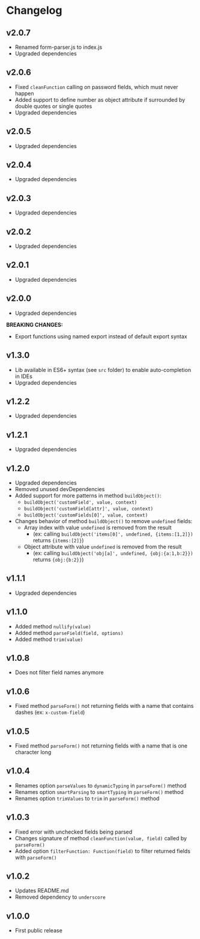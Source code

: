 # Changelog

## v2.0.7
- Renamed form-parser.js to index.js
- Upgraded dependencies

## v2.0.6
- Fixed `cleanFunction` calling on password fields, which must never happen
- Added support to define number as object attribute if surrounded by double quotes or single quotes
- Upgraded dependencies

## v2.0.5
- Upgraded dependencies

## v2.0.4
- Upgraded dependencies

## v2.0.3
- Upgraded dependencies

## v2.0.2
- Upgraded dependencies

## v2.0.1
- Upgraded dependencies

## v2.0.0
- Upgraded dependencies

**BREAKING CHANGES:**
- Export functions using named export instead of default export syntax

## v1.3.0
- Lib available in ES6+ syntax (see `src` folder) to enable auto-completion in IDEs
- Upgraded dependencies

## v1.2.2
- Upgraded dependencies

## v1.2.1
- Upgraded dependencies

## v1.2.0
- Upgraded dependencies
- Removed unused devDependencies
- Added support for more patterns in method `buildObject()`:
  - `buildObject('customField', value, context)`
  - `buildObject('customField[attr]', value, context)`
  - `buildObject('customFields[0]', value, context)`
- Changes behavior of method `buildObject()` to remove `undefined` fields:
  - Array index with value `undefined` is removed from the result
    - (ex: calling `buildObject('items[0]', undefined, {items:[1,2]})` returns `{items:[2]}`)
  - Object attribute with value `undefined` is removed from the result
    - (ex: calling `buildObject('obj[a]', undefined, {obj:{a:1,b:2}})` returns `{obj:{b:2}}`)

## v1.1.1
- Upgraded dependencies

## v1.1.0
- Added method `nullify(value)`
- Added method `parseField(field, options)`
- Added method `trim(value)`

## v1.0.8
- Does not filter field names anymore

## v1.0.6
- Fixed method `parseForm()` not returning fields with a name that contains dashes (ex: `x-custom-field`)

## v1.0.5
- Fixed method `parseForm()` not returning fields with a name that is one character long

## v1.0.4
- Renames option `parseValues` to `dynamicTyping` in `parseForm()` method
- Renames option `smartParsing` to `smartTyping` in `parseForm()` method
- Renames option `trimValues` to `trim` in `parseForm()` method

## v1.0.3
- Fixed error with unchecked fields being parsed
- Changes signature of method `cleanFunction(value, field)` called by `parseForm()`
- Added option `filterFunction: Function(field)` to filter returned fields with `parseForm()`

## v1.0.2
- Updates README.md
- Removed dependency to `underscore`

## v1.0.0
- First public release
